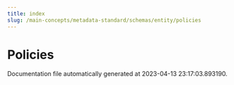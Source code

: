 ```yaml
---
title: index
slug: /main-concepts/metadata-standard/schemas/entity/policies
---
```


# Policies

Documentation file automatically generated at 2023-04-13 23:17:03.893190.

